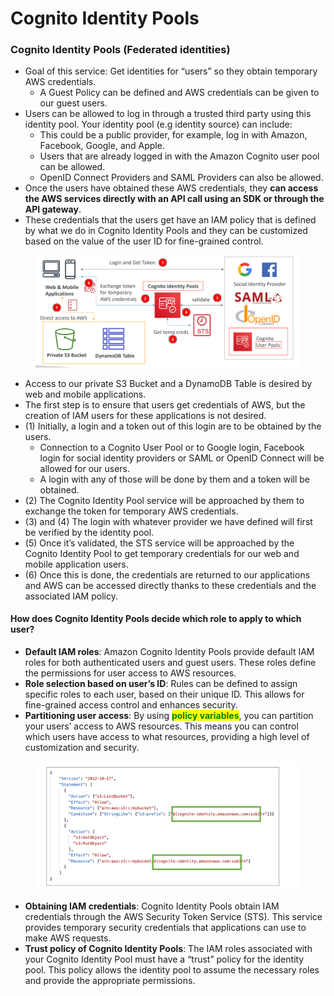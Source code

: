 # Cognito Identity Pools

### Cognito Identity Pools (Federated identities)

* Goal of this service: Get identities for “users” so they obtain temporary AWS credentials.
  * A Guest Policy can be defined and AWS credentials can be given to our guest users.
* Users can be allowed to log in through a trusted third party using this identity pool. Your identity pool (e.g identity source) can include:
  * This could be a public provider, for example, log in with Amazon, Facebook, Google, and Apple.
  * Users that are already logged in with the Amazon Cognito user pool can be allowed.
  * OpenID Connect Providers and SAML Providers can also be allowed.
* Once the users have obtained these AWS credentials, they **can access the AWS services directly with an API call using an SDK or through the API gateway**.
* These credentials that the users get have an IAM policy that is defined by what we do in Cognito Identity Pools and they can be customized based on the value of the user ID for fine-grained control.

<figure><img src="../../../.gitbook/assets/image (2).png" alt=""><figcaption></figcaption></figure>

* Access to our private S3 Bucket and a DynamoDB Table is desired by web and mobile applications.
* The first step is to ensure that users get credentials of AWS, but the creation of IAM users for these applications is not desired.
* (1) Initially, a login and a token out of this login are to be obtained by the users.
  * Connection to a Cognito User Pool or to Google login, Facebook login for social identity providers or SAML or OpenID Connect will be allowed for our users.
  * A login with any of those will be done by them and a token will be obtained.
* (2) The Cognito Identity Pool service will be approached by them to exchange the token for temporary AWS credentials.
* (3) and (4) The login with whatever provider we have defined will first be verified by the identity pool.
* (5) Once it’s validated, the STS service will be approached by the Cognito Identity Pool to get temporary credentials for our web and mobile application users.
* (6) Once this is done, the credentials are returned to our applications and AWS can be accessed directly thanks to these credentials and the associated IAM policy.

#### How does Cognito Identity Pools decide which role to apply to which user?

* **Default IAM roles**: Amazon Cognito Identity Pools provide default IAM roles for both authenticated users and guest users. These roles define the permissions for user access to AWS resources.
* **Role selection based on user’s ID**: Rules can be defined to assign specific roles to each user, based on their unique ID. This allows for fine-grained access control and enhances security.
* **Partitioning user access**: By using <mark style="color:green;">**policy variables**</mark>, you can partition your users’ access to AWS resources. This means you can control which users have access to what resources, providing a high level of customization and security.

<figure><img src="../../../.gitbook/assets/image (3).png" alt=""><figcaption></figcaption></figure>

* **Obtaining IAM credentials**: Cognito Identity Pools obtain IAM credentials through the AWS Security Token Service (STS). This service provides temporary security credentials that applications can use to make AWS requests.
* **Trust policy of Cognito Identity Pools**: The IAM roles associated with your Cognito Identity Pool must have a “trust” policy for the identity pool. This policy allows the identity pool to assume the necessary roles and provide the appropriate permissions.
